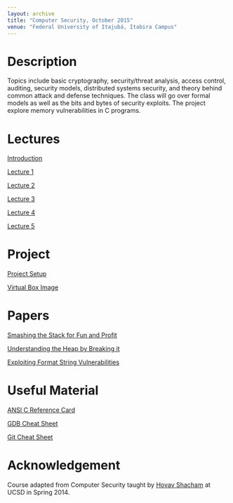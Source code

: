 ```yaml
---
layout: archive
title: "Computer Security, October 2015"
venue: "Federal University of Itajubá, Itabira Campus"
---
```


Description
======
Topics include basic cryptography, security/threat analysis, access control, auditing, security models, distributed systems security, and theory behind common attack and defense techniques. The class will go over formal models as well as the bits and bytes of security exploits. The project explore memory vulnerabilities in C programs.

Lectures
======
[Introduction](./introduction.pdf)

[Lecture 1](./lecture-1.pdf)

[Lecture 2](./lecture-2.pdf)

[Lecture 3](./lecture-3.pdf)

[Lecture 4](./lecture-4.pdf)

[Lecture 5](./lecture-5.pdf)

Project
======
[Project Setup](./project/setup.txt)

[Virtual Box Image](https://1drv.ms/u/s!AgTPJER9KQ2FgsohmFShXhdgPO1K1w)

Papers
======
[Smashing the Stack for Fun and Profit](./papers/smashing-the-stack-for-fun-and-profit.pdf)

[Understanding the Heap by Breaking it](./papers/understanding-the-heap-by-breaking-it.pdf)

[Exploiting Format String Vulnerabilities](./papers/exploiting-format-string-vulnerabilities.pdf)

Useful Material
======
<a href="/teaching/computer-security-2015/ansi-c-cheat-sheet.pdf">ANSI C Reference Card</a>

<a href="/teaching/computer-security-2015/gdb-cheat-sheet.pdf">GDB Cheat Sheet</a>

<a href="/teaching/computer-security-2015/git-cheat-sheet.pdf">Git Cheat Sheet</a>

Acknowledgement
======
Course adapted from Computer Security taught by [Hovav Shacham](https://hovav.net/ucsd/) at UCSD in Spring 2014.
